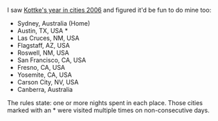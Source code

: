 <!--
.. title: My year in cities, 2006
.. slug: 20061223my-year-in-cities-2006
.. date: 2006/12/23 06:50:53
.. tags: 
.. link: 
.. description: 
-->


I saw [Kottke's year in cities 2006](http://www.kottke.org/06/12/my-year-in-cities-2006) and figured it'd be fun to do mine too:

-   Sydney, Australia (Home)
-   Austin, TX, USA \*
-   Las Cruces, NM, USA
-   Flagstaff, AZ, USA
-   Roswell, NM, USA
-   San Francisco, CA, USA
-   Fresno, CA, USA
-   Yosemite, CA, USA
-   Carson City, NV, USA
-   Canberra, Australia

The rules state: one or more nights spent in each place. Those cities marked with an \* were visited multiple times on non-consecutive days.

